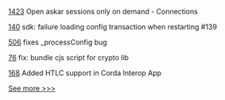 
[1423](https://github.com/hyperledger/aries-cloudagent-python/pull/1423) Open askar sessions only on demand - Connections

[140](https://github.com/hyperledger-labs/fabric-smart-client/pull/140) sdk: failure loading config transaction when restarting #139

[506](https://github.com/hyperledger/fabric-sdk-node/pull/506) fixes _processConfig bug

[76](https://github.com/hyperledger/iroha-javascript/pull/76) fix: bundle cjs script for crypto lib

[168](https://github.com/hyperledger-labs/weaver-dlt-interoperability/pull/168) Added HTLC support in Corda Interop App


[See more >>>](https://start-here.hyperledger.org/pull-requests)
